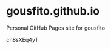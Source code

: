 # gousfito.github.io
Personal GitHub Pages site for gousfito





















































cn8sXEq4yT
